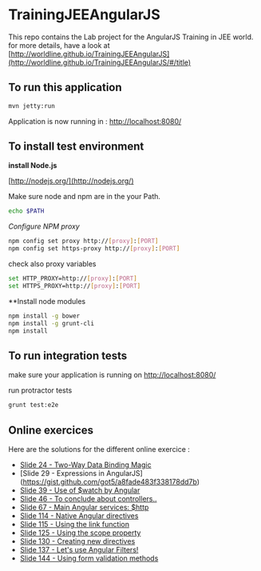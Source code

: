 # TrainingJEEAngularJS

This repo  contains the Lab project for the AngularJS Training in JEE world.
for more details, have a look at [http://worldline.github.io/TrainingJEEAngularJS](http://worldline.github.io/TrainingJEEAngularJS/#/title)

## To run this application

```bash
mvn jetty:run
```
Application is now running in : [http://localhost:8080/](http://localhost:8080/)

## To install test environment 

**install Node.js**

[http://nodejs.org/](http://nodejs.org/)

Make sure node and npm are in the your Path.
```bash
echo $PATH
```
_Configure NPM proxy_
```bash
npm config set proxy http://[proxy]:[PORT]
npm config set https-proxy http://[proxy]:[PORT]
```
check also proxy variables 
```bash
set HTTP_PROXY=http://[proxy]:[PORT]
set HTTPS_PROXY=http://[proxy]:[PORT]
```

**Install node modules

```bash
npm install -g bower
npm install -g grunt-cli
npm install
```

## To run integration tests 

make sure your application is running on  [http://localhost:8080/](http://localhost:8080/)

run protractor tests 
```bash
grunt test:e2e
```

## Online exercices
Here are the solutions for the different online exercice : 

* [Slide 24 - Two-Way Data Binding Magic](https://gist.github.com/got5/d699b5a4362d057fe995)
* [Slide 29 - Expressions in AngularJS] (https://gist.github.com/got5/a8fade483f338178dd7b)
* [Slide 39 - Use of $watch by Angular](https://gist.github.com/got5/a19fe6e66c3c9c927fad)
* [Slide 46 - To conclude about controllers..](https://gist.github.com/got5/65a58721d7ac7a2b8db3)
* [Slide 67 - Main Angular services: $http](https://gist.github.com/got5/e5eb8798533505f87329)
* [Slide 114 - Native Angular directives](https://gist.github.com/got5/ad8e4ccf9a5022509a7a)
* [Slide 115 - Using the link function](https://gist.github.com/got5/19d7a41a8b81c1200bdf)
* [Slide 125 - Using the scope property](https://gist.github.com/got5/378724ebc7fbf37628a0)
* [Slide 130 - Creating new directives](https://gist.github.com/got5/c93cecb0ed1f71a7ad67)
* [Slide 137 - Let's use Angular Filters!](https://gist.github.com/got5/136742dc4170e184476b)
* [Slide 144 - Using form validation methods](https://gist.github.com/got5/fabd51ee4221ebfc347a)